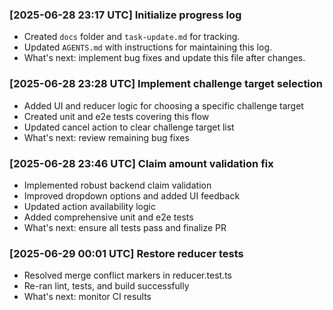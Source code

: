 ### [2025-06-28 23:17 UTC] Initialize progress log

- Created `docs` folder and `task-update.md` for tracking.
- Updated `AGENTS.md` with instructions for maintaining this log.
- What's next: implement bug fixes and update this file after changes.

### [2025-06-28 23:28 UTC] Implement challenge target selection

- Added UI and reducer logic for choosing a specific challenge target
- Created unit and e2e tests covering this flow
- Updated cancel action to clear challenge target list
- What's next: review remaining bug fixes

### [2025-06-28 23:46 UTC] Claim amount validation fix

- Implemented robust backend claim validation
- Improved dropdown options and added UI feedback
- Updated action availability logic
- Added comprehensive unit and e2e tests
- What's next: ensure all tests pass and finalize PR
### [2025-06-29 00:01 UTC] Restore reducer tests
- Resolved merge conflict markers in reducer.test.ts
- Re-ran lint, tests, and build successfully
- What's next: monitor CI results
